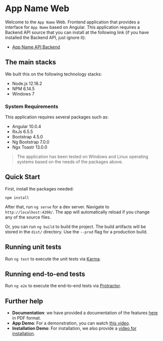 # App Name Web

Welcome to the `App Name` Web. Frontend application that provides a interface for `App Name` based on Angular. This application requires a Backend API source that you can install at the following link (if you have installed the Backend API, just ignore it):

- [App Name API Backend]()

## The main stacks
We built this on the following technology stacks:

- Node.js 12.18.2
- NPM 6.14.5 
- Windows 7


### System Requirements

This application requires several packages such as:

- Angular 10.0.4
- RxJs 6.5.5
- Bootstrap 4.5.0
- Ng Bootstrap 7.0.0
- Ngx Toastr 13.0.0

> The application has been tested on Windows and 
> Linux operating systems based on the needs of the packages above.


## Quick Start

First, install the packages needed:

```
npm install
```

After that, run `ng serve` for a dev server. Navigate to `http://localhost:4200/`. The app will automatically reload if you change any of the source files. 

Or, you can run `ng build` to build the project. The build artifacts will be stored in the `dist/` directory. Use the `--prod` flag for a production build.

## Running unit tests

Run `ng test` to execute the unit tests via [Karma](https://karma-runner.github.io).

## Running end-to-end tests

Run `ng e2e` to execute the end-to-end tests via [Protractor](http://www.protractortest.org/).


## Further help

- **Documentation**: we have provided a documentation of the features [here]() in PDF format.
- **App Demo**: For a demonstration, you can watch [this video]().
- **Installation Demo**: For installation, we also provide a [video for installation]().



